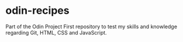 # odin-recipes

Part of the Odin Project
First repository to test my skills and knowledge regarding Git, HTML, CSS and JavaScript.
